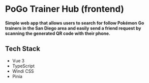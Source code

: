 # PoGo Trainer Hub (frontend)

#### Simple web app that allows users to search for follow Pokémon Go trainers in the San Diego area and easily send a friend request by scanning the generated QR code with their phone.

## Tech Stack

- Vue 3
- TypeScript
- Windi CSS
- Pinia
